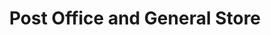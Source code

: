 ---
title: "Post Office and General Store"
url: /portsmouth/post-office-and-general-store/
shop: Lebensmittel
---